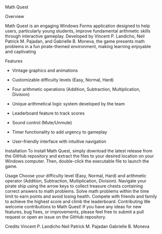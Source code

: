 Math Quest


Overview

Math Quest is an engaging Windows Forms application designed to help users, particularly young students, improve fundamental arithmetic skills through interactive gameplay. Developed by Vincent P. Landicho, Neil Patrick M. Pajadan, and Gabrielle B. Moneva, the game presents math problems in a fun pirate-themed environment, making learning enjoyable and captivating

Features

* Vintage graphics and animations

* Customizable difficulty levels (Easy, Normal, Hard)

* Four arithmetic operations (Addition, Subtraction, Multiplication, Division)

* Unique arithmetical logic system developed by the team

* Leaderboard feature to track scores

* Sound control (Mute/Unmute)

* Timer functionality to add urgency to gameplay

* User-friendly interface with intuitive navigation


Installation
To install Math Quest, simply download the latest release from the GitHub repository and extract the files to your desired location on your Windows computer. Then, double-click the executable file to launch the game.

Usage
Choose your difficulty level (Easy, Normal, Hard) and arithmetic operator (Addition, Subtraction, Multiplication, Division).
Navigate your pirate ship using the arrow keys to collect treasure chests containing correct answers to math problems.
Solve math problems within the time limit to earn points and avoid losing health.
Compete with friends and family to achieve the highest score and climb the leaderboard.
Contributing
We welcome contributions to Math Quest! If you have any ideas for new features, bug fixes, or improvements, please feel free to submit a pull request or open an issue on the GitHub repository.

Credits
Vincent P. Landicho
Neil Patrick M. Pajadan
Gabrielle B. Moneva
